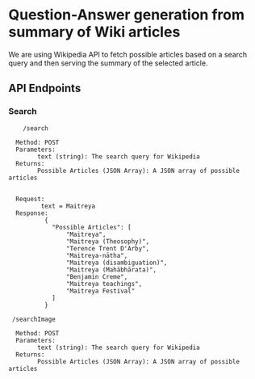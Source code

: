 # Question-Answer generation from summary of Wiki articles

We are using Wikipedia API to fetch possible articles based on a search query and then serving the summary of the selected article. 

## API Endpoints
### Search
```
    /search
 ```
      Method: POST
      Parameters:
            text (string): The search query for Wikipedia
      Returns:
            Possible Articles (JSON Array): A JSON array of possible articles


      Request:
             text = Maitreya
      Response:
              {
                "Possible Articles": [
                    "Maitreya",
                    "Maitreya (Theosophy)",
                    "Terence Trent D'Arby",
                    "Maitreya-nātha",
                    "Maitreya (disambiguation)",
                    "Maitreya (Mahābhārata)",
                    "Benjamin Creme",
                    "Maitreya teachings",
                    "Maitreya Festival"
                ]
              }
```
 /searchImage
```
      Method: POST
      Parameters:
            text (string): The search query for Wikipedia
      Returns:
            Possible Articles (JSON Array): A JSON array of possible articles
